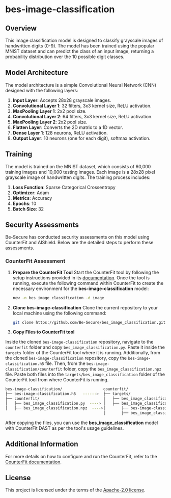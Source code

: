 # bes-image-classification

## Overview
This image classification model is designed to classify grayscale images of handwritten digits (0-9). The model has been trained using the popular MNIST dataset and can predict the class of an input image, returning a probability distribution over the 10 possible digit classes.

## Model Architecture
The model architecture is a simple Convolutional Neural Network (CNN) designed with the following layers:
1. **Input Layer**: Accepts 28x28 grayscale images.
2. **Convolutional Layer 1**: 32 filters, 3x3 kernel size, ReLU activation.
3. **MaxPooling Layer 1**: 2x2 pool size.
4. **Convolutional Layer 2**: 64 filters, 3x3 kernel size, ReLU activation.
5. **MaxPooling Layer 2**: 2x2 pool size.
6. **Flatten Layer**: Converts the 2D matrix to a 1D vector.
7. **Dense Layer 1**: 128 neurons, ReLU activation.
8. **Output Layer**: 10 neurons (one for each digit), softmax activation.

## Training
The model is trained on the MNIST dataset, which consists of 60,000 training images and 10,000 testing images. Each image is a 28x28 pixel grayscale image of handwritten digits. The training process includes:
1. **Loss Function**: Sparse Categorical Crossentropy
2. **Optimizer**: Adam
3. **Metrics**: Accuracy
4. **Epochs**: 10
5. **Batch Size**: 32

## Security Assessments
Be-Secure has conducted security assessments on this model using CounterFit and AIShield. Below are the detailed steps to perform these assessments.

### CounterFit Assessment
1. **Prepare the CounterFit Tool**
Start the CounterFit tool by following the setup instructions provided in its [documentation](https://github.com/Be-Secure/counterfit). Once the tool is running, execute the following command within CounterFit to create the necessary environment for the **bes-image-classification** model:
   ```sh
   new -n bes_image_classification -d image

2. **Clone bes-image-classification**
Clone the current repository to your local machine using the following command:
   ```sh
   git clone https://github.com/Be-Secure/bes_image_classification.git
   
3. **Copy Files to CounterFit tool**
   
Inside the cloned `bes-image-classification` repository, navigate to the `counterfit` folder and copy `bes_image_classification.py`. Paste it inside the `targets` folder of the CounterFit tool where it is running.
Additionally, from the cloned `bes-image-classification` repository, copy the `bes-image-classification.h5` file. Then, from the `bes-image-classification/counterfit` folder, copy the `bes_image_classification.npz` file. Paste both files into the `targets/bes_image_classification` folder of the CounterFit tool from where CounterFit is running.

   ```sh
   bes-image-classification/                  counterfit/
   ├── bes-image-classification.h5   ------>  ├── targets/
   ├── counterfit/                            │   ├── bes_image_classification.py
   │   ├── bes_image_classification.py  ----> │   ├── bes_image_classification/
   │   ├── bes_image_classification.npz  ---->│       ├── bes-image-classification.h5
                                              │       ├── bes_image_classification.npz
   ```

After copying the files, you can use the **bes_image_classification** model with CounterFit DAST as per the tool's usage guidelines.

## Additional Information

For more details on how to configure and run the CounterFit, refer to the [CounterFit documentation](https://github.com/Be-Secure/counterfit).

## License
This project is licensed under the terms of the [Apache-2.0 license](https://github.com/Be-Secure/bes_image_classification/blob/main/LICENSE).
